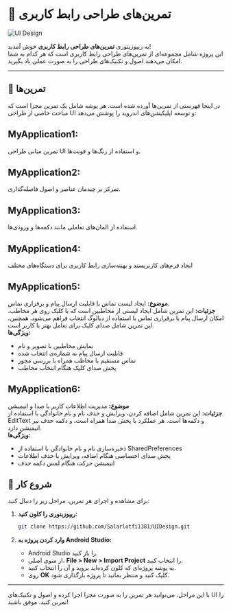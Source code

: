 # 🎨 تمرین‌های طراحی رابط کاربری

![UI Design](https://example.com/your-banner-image.png) <!-- جایگزین با URL تصویر دلخواه -->

به ریپوزیتوری **تمرین‌های طراحی رابط کاربری** خوش آمدید!  
این پروژه شامل مجموعه‌ای از تمرین‌های طراحی رابط کاربری است که هر کدام به شما امکان می‌دهند اصول و تکنیک‌های طراحی را به صورت عملی یاد بگیرید.

---

## 📑 تمرین‌ها

در اینجا فهرستی از تمرین‌ها آورده شده است. هر پوشه شامل یک تمرین مجزا است که مباحث خاصی از طراحی UI و توسعه اپلیکیشن‌های اندروید را پوشش می‌دهد:
## MyApplication1:

تمرین مبانی طراحی UI و استفاده از رنگ‌ها و فونت‌ها.
## MyApplication2:

تمرکز بر چیدمان عناصر و اصول فاصله‌گذاری.
## MyApplication3:

 استفاده از المان‌های تعاملی مانند دکمه‌ها و ورودی‌ها.
## MyApplication4:

ایجاد فرم‌های کاربرپسند و بهینه‌سازی رابط کاربری برای دستگاه‌های مختلف

## MyApplication5:

**موضوع:** ایجاد لیست تماس با قابلیت ارسال پیام و برقراری تماس.  
**جزئیات:** این تمرین شامل ایجاد لیستی از مخاطبین است که با کلیک روی هر مخاطب، امکان ارسال پیام یا برقراری تماس با استفاده از دیالوگ انتخاب فراهم می‌شود. همچنین، این تمرین شامل صدای کلیک برای تعامل بهتر با کاربر است.  
**ویژگی‌ها:**
- نمایش مخاطبین با تصویر و نام
- قابلیت ارسال پیام به شماره‌ی انتخاب شده
- تماس مستقیم با مخاطب همراه با بررسی مجوز
- پخش صدای کلیک هنگام انتخاب مخاطب

## MyApplication6:

**موضوع:** مدیریت اطلاعات کاربر با صدا و انیمیشن  
**جزئیات:** این تمرین شامل اضافه کردن، ویرایش و حذف نام و نام خانوادگی با استفاده از EditText و دکمه‌ها است. هر عملکرد با پخش صدا همراه است، و دکمه حذف نیز انیمیشن دارد.  
**ویژگی‌ها:**
- ذخیره‌سازی نام و نام خانوادگی با استفاده از SharedPreferences
- پخش صدای اختصاصی هنگام اضافه، ویرایش یا حذف اطلاعات
- انیمیشن حرکت هنگام لمس دکمه حذف

## 🚀 شروع کار

برای مشاهده و اجرای هر تمرین، مراحل زیر را دنبال کنید:

 1. **ریپوزیتوری را کلون کنید:**
    ```bash
    git clone https://github.com/Salarlotfi1381/UIDesign.git
    ```

3. **وارد کردن پروژه به Android Studio:**
    - Android Studio را باز کنید.
    - از منوی اصلی، **File > New > Import Project** را انتخاب کنید.
    - به پوشه پروژه‌ای که کلون کرده‌اید بروید و آن را انتخاب کنید.
    - روی **OK** کلیک کنید و منتظر بمانید تا پروژه بارگذاری شود.

---

با این مراحل، می‌توانید هر تمرین را به صورت مجزا اجرا کرده و اصول و تکنیک‌های UI را تمرین کنید. موفق باشید!
